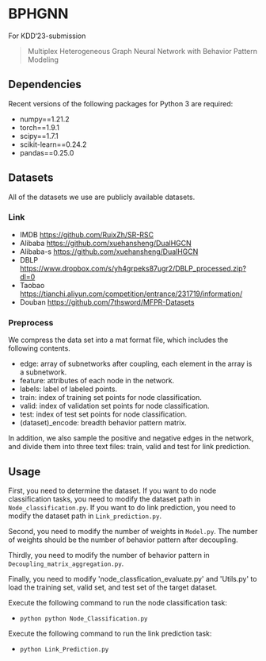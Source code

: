 # BPHGNN
For KDD‘23-submission
> Multiplex Heterogeneous Graph Neural Network with Behavior Pattern Modeling

## Dependencies
Recent versions of the following packages for Python 3 are required:
* numpy==1.21.2
* torch==1.9.1
* scipy==1.7.1
* scikit-learn==0.24.2
* pandas==0.25.0

## Datasets
All of the datasets we use are publicly available datasets.
### Link
* IMDB https://github.com/RuixZh/SR-RSC
* Alibaba https://github.com/xuehansheng/DualHGCN
* Alibaba-s https://github.com/xuehansheng/DualHGCN
* DBLP https://www.dropbox.com/s/yh4grpeks87ugr2/DBLP_processed.zip?dl=0
* Taobao https://tianchi.aliyun.com/competition/entrance/231719/information/
* Douban https://github.com/7thsword/MFPR-Datasets

### Preprocess
We compress the data set into a mat format file, which includes the following contents.
* edge: array of subnetworks after coupling, each element in the array is a subnetwork.
* feature: attributes of each node in the network.
* labels: label of labeled points.
* train: index of training set points for node classification. 
* valid: index of validation set points for node classification.
* test: index of test set points for node classification.
* (dataset)_encode: breadth behavior pattern matrix.

In addition, we also sample the positive and negative edges in the network, and divide them into three text files: train, valid and test for link prediction.

## Usage
First, you need to determine the dataset. If you want to do node classification tasks, you need to modify the dataset path in `Node_classification.py`. If you want to do link prediction, you need to modify the dataset path in `Link_prediction.py`.

Second, you need to modify the number of weights in `Model.py`. The number of weights should be the number of behavior pattern after decoupling.

Thirdly, you need to modify  the number of behavior pattern in `Decoupling_matrix_aggregation.py`.

Finally, you need to modify 'node_classfication_evaluate.py' and 'Utils.py' to load the training set, valid set, and test set of the target dataset.

Execute the following command to run the node classification task:

* `python python Node_Classification.py`

Execute the following command to run the link prediction task:

* `python Link_Prediction.py`

